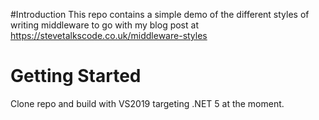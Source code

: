 #Introduction 
This repo contains a simple demo of the different styles of writing middleware to go with my blog post at https://stevetalkscode.co.uk/middleware-styles

# Getting Started
Clone repo and build with VS2019 targeting .NET 5 at the moment.


